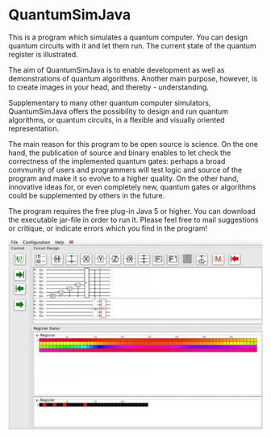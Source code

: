 # QuantumSimJava

This is a program which simulates a quantum computer. You can design quantum circuits with it and let them run. The current state of the quantum register is illustrated.

The aim of QuantumSimJava is to enable development as well as demonstrations of quantum algorithms. Another main purpose, however, is to create images in your head, and thereby - understanding.

Supplementary to many other quantum computer simulators, QuantumSimJava offers the possibility to design and run quantum algorithms, or quantum circuits, in a flexible and visually oriented representation.

The main reason for this program to be open source is science. On the one hand, the publication of source and binary enables to let check the correctness of the implemented quantum gates: perhaps a broad community of users and programmers will test logic and source of the program and make it so evolve to a higher quality. On the other hand, innovative ideas for, or even completely new, quantum gates or algorithms could be supplemented by others in the future.

The program requires the free plug-in Java 5 or higher. You can download the executable jar-file in order to run it. Please feel free to mail suggestions or critique, or indicate errors which you find in the program! 


![Visualization of a qubit register during a quantum algorithm](https://github.com/rpanda123/QuantumSimJava/blob/main/ImageExampleQuantumSim.jfif)


